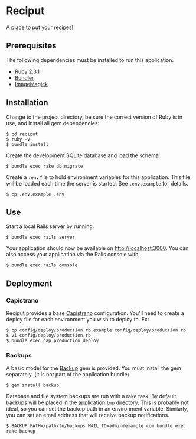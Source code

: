 Reciput
=======

A place to put your recipes!

Prerequisites
-------------

The following dependencies must be installed to run this application.

  * [Ruby][1] 2.3.1
  * [Bundler][2]
  * [ImageMagick][3]

Installation
------------

Change to the project directory, be sure the correct version of Ruby is in use,
and install all gem dependencies:

    $ cd reciput
    $ ruby -v
    $ bundle install

Create the development SQLite database and load the schema:

    $ bundle exec rake db:migrate

Create a `.env` file to hold environment variables for this application. This
file will be loaded each time the server is started. See `.env.example` for
details.

    $ cp .env.example .env

Use
---

Start a local Rails server by running:

    $ bundle exec rails server

Your application should now be available on [http://localhost:3000](http://localhost:3000).
You can also access your application via the Rails console with:

    $ bundle exec rails console

Deployment
----------

### Capistrano

Reciput provides a base [Capistrano][4] configuration. You'll need to create a
deploy file for each environment you wish to deploy to. Ex:

    $ cp config/deploy/production.rb.example config/deploy/production.rb
    $ vi config/deploy/production.rb
    $ bundle exec cap production deploy

### Backups

A basic model for the [Backup][5] gem is provided. You must install the gem
separately. (it is not part of the application bundle)

    $ gem install backup

Database and file system backups are run with a rake task. By default, backups
will be placed in the application `tmp` directory. This is probably not ideal,
so you can set the backup path in an environment variable. Similarly, you can
set an email address that will receive backup notifications.

    $ BACKUP_PATH=/path/to/backups MAIL_TO=admin@example.com bundle exec rake backup


[1]: https://www.ruby-lang.org/en/
[2]: http://bundler.io
[3]: http://www.imagemagick.org/script/index.php
[4]: http://capistranorb.com
[5]: http://backup.github.io/backup/
